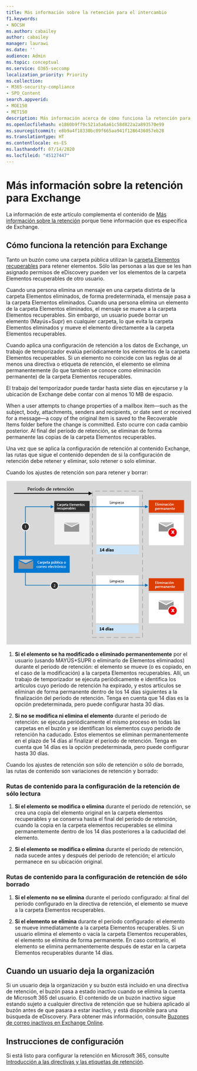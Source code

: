 ```yaml
---
title: Más información sobre la retención para el intercambio
f1.keywords:
- NOCSH
ms.author: cabailey
author: cabailey
manager: laurawi
ms.date: ''
audience: Admin
ms.topic: conceptual
ms.service: O365-seccomp
localization_priority: Priority
ms.collection:
- M365-security-compliance
- SPO_Content
search.appverid:
- MOE150
- MET150
description: Más información acerca de cómo funciona la retención para Exchange.
ms.openlocfilehash: e1860b9ff9c521a5a6a61c58d822a2a893570e99
ms.sourcegitcommit: e8b9a4f18330bc09f665aa941f1286436057eb28
ms.translationtype: HT
ms.contentlocale: es-ES
ms.lasthandoff: 07/14/2020
ms.locfileid: "45127447"
---
```

# <a name="learn-about-retention-for-exchange"></a>Más información sobre la retención para Exchange

La información de este artículo complementa el contenido de [Más información sobre la retención](retention.md) porque tiene información que es específica de Exchange.

## <a name="how-retention-works-for-exchange"></a>Cómo funciona la retención para Exchange

Tanto un buzón como una carpeta pública utilizan la [carpeta Elementos recuperables](https://docs.microsoft.com/exchange/security-and-compliance/recoverable-items-folder/recoverable-items-folder) para retener elementos. Sólo las personas a las que se les han asignado permisos de eDiscovery pueden ver los elementos de la carpeta Elementos recuperables de otro usuario.
  
Cuando una persona elimina un mensaje en una carpeta distinta de la carpeta Elementos eliminados, de forma predeterminada, el mensaje pasa a la carpeta Elementos eliminados. Cuando una persona elimina un elemento de la carpeta Elementos eliminados, el mensaje se mueve a la carpeta Elementos recuperables. Sin embargo, un usuario puede borrar un elemento (Mayús+Supr) en cualquier carpeta, lo que evita la carpeta Elementos eliminados y mueve el elemento directamente a la carpeta Elementos recuperables.
  
Cuando aplica una configuración de retención a los datos de Exchange, un trabajo de temporizador evalúa periódicamente los elementos de la carpeta Elementos recuperables. Si un elemento no coincide con las reglas de al menos una directiva o etiqueta de retención, el elemento se elimina permanentemente (lo que también se conoce como eliminación permanente) de la carpeta Elementos recuperables.

El trabajo del temporizador puede tardar hasta siete días en ejecutarse y la ubicación de Exchange debe contar con al menos 10 MB de espacio.
  
When a user attempts to change properties of a mailbox item—such as the subject, body, attachments, senders and recipients, or date sent or received for a message—a copy of the original item is saved to the Recoverable Items folder before the change is committed. Esto ocurre con cada cambio posterior. Al final del período de retención, se eliminan de forma permanente las copias de la carpeta Elementos recuperables.

Una vez que se aplica la configuración de retención al contenido Exchange, las rutas que sigue el contenido dependen de si la configuración de retención debe retener y eliminar, solo retener o solo eliminar.

Cuando los ajustes de retención son para retener y borrar:

![Diagrama de flujo de retención en el correo electrónico y las carpetas públicas](../media/88f174cc-bbf4-4305-93d7-0515f496c8f9.png)

1. **Si el elemento se ha modificado o eliminado permanentemente** por el usuario (usando MAYÚS+SUPR o eliminarlo de Elementos eliminados) durante el periodo de retención: el elemento se mueve (o es copiado, en el caso de la modificación) a la carpeta Elementos recuperables. Allí, un trabajo de temporizador se ejecuta periódicamente e identifica los artículos cuyo período de retención ha expirado, y estos artículos se eliminan de forma permanente dentro de los 14 días siguientes a la finalización del período de retención. Tenga en cuenta que 14 días es la opción predeterminada, pero puede configurar hasta 30 días.

2. **Si no se modifica ni elimina el elemento** durante el periodo de retención: se ejecuta periódicamente el mismo proceso en todas las carpetas en el buzón y se identifican los elementos cuyo periodo de retención ha caducado. Estos elementos se eliminan permanentemente en el plazo de 14 días al finalizar el periodo de retención. Tenga en cuenta que 14 días es la opción predeterminada, pero puede configurar hasta 30 días. 

Cuando los ajustes de retención son sólo de retención o sólo de borrado, las rutas de contenido son variaciones de retención y borrado:

### <a name="content-paths-for-retain-only-retention-settings"></a>Rutas de contenido para la configuración de la retención de sólo lectura

1. **Si el elemento se modifica o elimina** durante el período de retención, se crea una copia del elemento original en la carpeta elementos recuperables y se conserva hasta el final del período de retención, cuando la copia en la carpeta elementos recuperables se elimina permanentemente dentro de los 14 días posteriores a la caducidad del elemento. 

2. **Si el elemento se modifica o elimina** durante el período de retención, nada sucede antes y después del período de retención; el artículo permanece en su ubicación original.

### <a name="content-paths-for-delete-only-retention-settings"></a>Rutas de contenido para la configuración de retención de sólo borrado

1. **Si el elemento no se elimina** durante el período configurado: al final del período configurado en la directiva de retención, el elemento se mueve a la carpeta Elementos recuperables. 

2. **Si el elemento se elimina** durante el período configurado: el elemento se mueve inmediatamente a la carpeta Elementos recuperables. Si un usuario elimina el elemento o vacía la carpeta Elementos recuperables, el elemento se elimina de forma permanente. En caso contrario, el elemento se elimina permanentemente después de estar en la carpeta Elementos recuperables durante 14 días. 

## <a name="when-a-user-leaves-the-organization"></a>Cuando un usuario deja la organización 

Si un usuario deja la organización y su buzón está incluido en una directiva de retención, el buzón pasa a estado inactivo cuando se elimina la cuenta de Microsoft 365 del usuario. El contenido de un buzón inactivo sigue estando sujeto a cualquier directiva de retención que se hubiera aplicado al buzón antes de que pasara a estar inactivo, y está disponible para una búsqueda de eDiscovery. Para obtener más información, consulte [Buzones de correo inactivos en Exchange Online](inactive-mailboxes-in-office-365.md).

## <a name="configuration-guidance"></a>Instrucciones de configuración

Si está listo para configurar la retención en Microsoft 365, consulte [Introducción a las directivas y las etiquetas de retención](get-started-with-retention.md).
